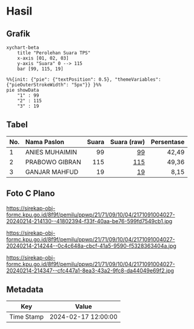 # Hasil

## Grafik

```mermaid
xychart-beta
    title "Perolehan Suara TPS"
    x-axis [01, 02, 03]
    y-axis "Suara" 0 --> 115
    bar [99, 115, 19]
```

```mermaid
%%{init: {"pie": {"textPosition": 0.5}, "themeVariables": {"pieOuterStrokeWidth": "5px"}} }%%
pie showData
    "1" : 99
    "2" : 115
    "3" : 19
```

## Tabel

| No. | Nama Paslon    | Suara | Suara (raw) | Persentase |
|:--- |:-------------- | -----:| -----------:| ----------:|
| 1   | ANIES MUHAIMIN | 99    | [99][p-1]   | 42,49      |
| 2   | PRABOWO GIBRAN | 115   | [115][p-2]  | 49,36      |
| 3   | GANJAR MAHFUD  | 19    | [19][p-3]   | 8,15       |


[p-1]: https://github.com/gigit-pemilu/pemilu-2024-21-kepulauan-riau/blob/main/pilpres/hitung-suara/sub/21-kepulauan-riau/sub/71-kota-batam/sub/09-bengkong/sub/1004-tanjung-buntung/sub/027-tps/sub/paslon-1.txt
[p-2]: https://github.com/gigit-pemilu/pemilu-2024-21-kepulauan-riau/blob/main/pilpres/hitung-suara/sub/21-kepulauan-riau/sub/71-kota-batam/sub/09-bengkong/sub/1004-tanjung-buntung/sub/027-tps/sub/paslon-2.txt
[p-3]: https://github.com/gigit-pemilu/pemilu-2024-21-kepulauan-riau/blob/main/pilpres/hitung-suara/sub/21-kepulauan-riau/sub/71-kota-batam/sub/09-bengkong/sub/1004-tanjung-buntung/sub/027-tps/sub/paslon-3.txt

## Foto C Plano

https://sirekap-obj-formc.kpu.go.id/8f9f/pemilu/ppwp/21/71/09/10/04/2171091004027-20240214-214130--41802394-f33f-40aa-be76-599fd7549cb1.jpg

https://sirekap-obj-formc.kpu.go.id/8f9f/pemilu/ppwp/21/71/09/10/04/2171091004027-20240214-214244--0c4c648a-cbcf-41a5-9590-f5328363404a.jpg

https://sirekap-obj-formc.kpu.go.id/8f9f/pemilu/ppwp/21/71/09/10/04/2171091004027-20240214-214347--cfc447a1-8ea3-43a2-9fc8-da44049e69f2.jpg


## Metadata

| Key        | Value               |
| ---------- | ------------------- |
| Time Stamp | 2024-02-17 12:00:00 |



